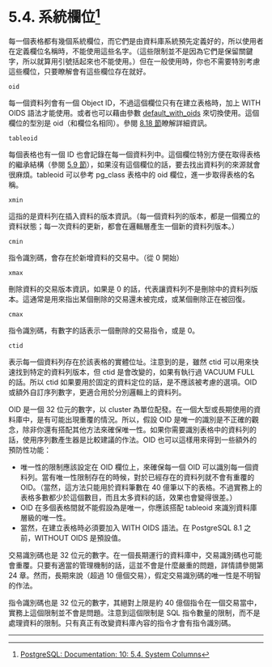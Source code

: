 # 5.4. 系統欄位[^1]

每一個表格都有幾個系統欄位，而它們是由資料庫系統預先定義好的，所以使用者在定義欄位名稱時，不能使用這些名字。（這些限制並不是因為它們是保留關鍵字，所以就算用引號括起來也不能使用。）但在一般使用時，你也不需要特別考慮這些欄位，只要瞭解會有這些欄位存在就好。

`oid`

每一個資料列會有一個 Object ID，不過這個欄位只有在建立表格時，加上 WITH OIDS 語法才能使用。或者也可以藉由參數 [default\_with\_oids](/iii-server-administration/server-configuration/1913-version-and-platform-compatibility.md) 來切換使用。這個欄位的型別是 oid（和欄位名相同）。參閱 [8.18 節](/ii-the-sql-language/data-types/818-object-identifier-types.md)瞭解詳細資訊。

`tableoid`

每個表格也有一個 ID 也會記錄在每一個資料列中。這個欄位特別方便在取得表格的繼承結構（參閱 [5.9 節](/ii-the-sql-language/data-definition/59-inheritance.md)），如果沒有這個欄位的話，要去找出資料列的來源就會很麻煩。tableoid 可以參考 pg\_class 表格中的 oid 欄位，進一步取得表格的名稱。

`xmin`

這指的是資料列在插入資料的版本資訊。（每一個資料列的版本，都是一個獨立的資料狀態；每一次資料的更新，都會在邏輯層產生一個新的資料列版本。）

`cmin`

指令識別碼，會存在於新增資料的交易中。（從 0 開始）

`xmax`

刪除資料的交易版本資訊，如果是 0 的話，代表讓資料列不是刪除中的資料列版本。這通常是用來指出某個刪除的交易還未被完成，或某個刪除正在被回復。

`cmax`

指令識別碼，有數字的話表示一個刪除的交易指令，或是 0。

`ctid`

表示每一個資料列存在於該表格的實體位址。注意到的是，雖然 ctid 可以用來快速找到特定的資料列版本，但 ctid 是會改變的，如果有執行過 VACUUM FULL 的話。所以 ctid 如果要用於固定的資料定位的話，是不應該被考慮的選項。OID 或額外自訂序列數字，更適合用於分別邏輯上的資料列。

OID 是一個 32 位元的數字，以 cluster 為單位配發。在一個大型或長期使用的資料庫中，是有可能出現重覆的情況。所以，假設 OID 是唯一的識別是不正確的觀念，除非你還有搭配其他方法來確保唯一性。如果你需要識別表格中的資料列的話，使用序列數產生器是比較建議的作法。OID 也可以這樣用來得到一些額外的預防性功能：

* 唯一性的限制應該設定在 OID 欄位上，來確保每一個 OID 可以識別每一個資料列。當有唯一性限制存在的時候，對於已經存在的資料列就不會有重覆的 OID。（當然，這方法只能用於資料筆數在 40 億筆以下的表格。不過實務上的表格多數都少於這個數目，而且太多資料的話，效果也會變得很差。）
* OID 在多個表格間就不能假設為是唯一，你應該搭配 tableoid 來識別資料庫層級的唯一性。
* 當然，在建立表格時必須要加入 WITH OIDS 語法。在 PostgreSQL 8.1 之前，WITHOUT OIDS 是預設值。

交易識別碼也是 32 位元的數字。在一個長期運行的資料庫中，交易識別碼也可能會重覆。只要有適當的管理機制的話，這並不會是什麼嚴重的問題，詳情請參閱第 24 章。然而，長期來說（超過 10 億個交易），假定交易識別碼的唯一性是不明智的作法。

指令識別碼也是 32 位元的數字，其絕對上限是約 40 億個指令在一個交易當中，實務上這個限制並不會是問題。注意到這個限制是 SQL 指令數量的限制，而不是處理資料的限制。只有真正有改變資料庫內容的指令才會有指令識別碼。

---

[^1]: [PostgreSQL: Documentation: 10: 5.4. System Columns](https://www.postgresql.org/docs/10/static/ddl-system-columns.html)

